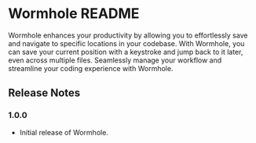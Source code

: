 # Wormhole README

Wormhole enhances your productivity by allowing you to effortlessly save and navigate to specific locations in your codebase. With Wormhole, you can save your current position with a keystroke and jump back to it later, even across multiple files. Seamlessly manage your workflow and streamline your coding experience with Wormhole.

## Release Notes

### 1.0.0

- Initial release of Wormhole.


